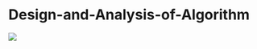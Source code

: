 # Design-and-Analysis-of-Algorithm
<img src="https://4.bp.blogspot.com/-BWCLw1tX-64/WnnRJiEG6eI/AAAAAAAAAc4/75SaGwvjTJA_t5cnBX78jyMOoagc-4NBACLcBGAs/s1600/algoDesign.jpg"/>
